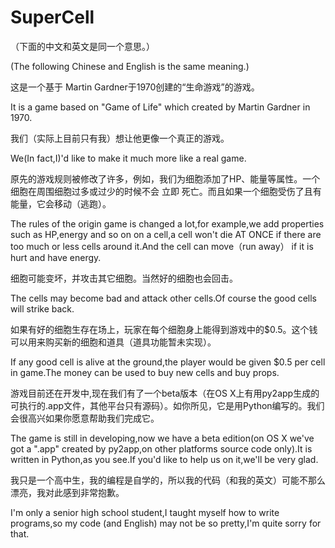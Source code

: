 # SuperCell
（下面的中文和英文是同一个意思。）

(The following Chinese and English is the same meaning.)

这是一个基于 Martin Gardner于1970创建的“生命游戏”的游戏。

It is a game based on "Game of Life" which created by Martin Gardner in 1970.


我们（实际上目前只有我）想让他更像一个真正的游戏。

We(In fact,I)'d like to make it much more like a real game.


原先的游戏规则被修改了许多，例如，我们为细胞添加了HP、能量等属性。一个细胞在周围细胞过多或过少的时候不会 立即 死亡。而且如果一个细胞受伤了且有能量，它会移动（逃跑）。

The rules of the origin game is changed a lot,for example,we add properties such as HP,energy and so on on a cell,a cell won't die AT ONCE if there are too much or less cells around it.And the cell can move（run away） if it is hurt and have energy.


细胞可能变坏，并攻击其它细胞。当然好的细胞也会回击。

The cells may become bad and attack other cells.Of course the good cells will strike back.

如果有好的细胞生存在场上，玩家在每个细胞身上能得到游戏中的$0.5。这个钱可以用来购买新的细胞和道具（道具功能暂未实现）。

If any good cell is alive at the ground,the player would be given $0.5 per cell in game.The money can be used to buy new cells and buy props.


游戏目前还在开发中,现在我们有了一个beta版本（在OS X上有用py2app生成的可执行的.app文件，其他平台只有源码）。如你所见，它是用Python编写的。我们会很高兴如果你愿意帮助我们完成它。

The game is still in developing,now we have a beta edition(on OS X we've got a ".app" created by py2app,on other platforms source code only).It is written in Python,as you see.If you'd like to help us on it,we'll be very glad.


我只是一个高中生，我的编程是自学的，所以我的代码（和我的英文）可能不那么漂亮，我对此感到非常抱歉。

I'm only a senior high school student,I taught myself how to write programs,so my code (and English) may not be so pretty,I'm quite sorry for that.
